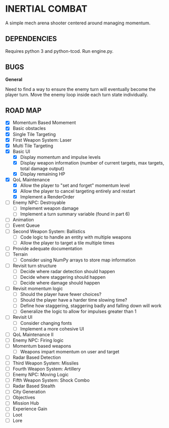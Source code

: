 # INERTIAL COMBAT
A simple mech arena shooter centered around managing momentum.

## DEPENDENCIES
Requires python 3 and python-tcod. 
Run engine.py.

## BUGS
__General__

Need to find a way to ensure the enemy turn will eventually become the player turn.
    Move the enemy loop inside each turn state individually.

## ROAD MAP
- [x] Momentum Based Momement
- [x] Basic obstacles
- [x] Single Tile Targeting
- [x] First Weapon System: Laser
- [x] Multi Tile Targeting
- [x] Basic UI
  - [x] Display momentum and impulse levels
  - [x] Display weapon information (number of current targets, max targets, total damage output)
  - [x] Display remaining HP
- [x] QoL Maintenance
  - [x] Allow the player to "set and forget" momentum level
  - [x] Allow the player to cancel targeting entirely and restart
  - [X] Implement a RenderOrder
- [ ] Enemy NPC: Destroyable
  - [ ] Implement weapon damage
  - [ ] Implement a turn summary variable (found in part 6)
- [ ] Animation
- [ ] Event Queue
- [ ] Second Weapon System: Ballistics
  - [ ] Code logic to handle an entity with multiple weapons
  - [ ] Allow the player to target a tile multiple times
- [ ] Provide adequate documentation
- [ ] Terrain
  - [ ] Consider using NumPy arrays to store map information
- [ ] Revisit turn structure
  - [ ] Decide where radar detection should happen
  - [ ] Decide where staggering should happen
  - [ ] Decide where damage should happen
- [ ] Revisit momentum logic
  - [ ] Should the player have fewer choices?
  - [ ] Should the player have a harder time slowing time?
  - [ ] Define how staggering, staggering badly and falling down will work
  - [ ] Generalize the logic to allow for impulses greater than 1
- [ ] Revisit UI
  - [ ] Consider changing fonts
  - [ ] Implement a more cohesive UI
- [ ] QoL Maintenance II
- [ ] Enemy NPC: Firing logic
- [ ] Momentum based weapons
  - [ ] Weapons impart momentum on user and target
- [ ] Radar Based Detection
- [ ] Third Weapon System: Missiles
- [ ] Fourth Weapon System: Artillery
- [ ] Enemy NPC: Moving Logic
- [ ] Fifth Weapon System: Shock Combo
- [ ] Radar Based Stealth
- [ ] City Generation
- [ ] Objectives
- [ ] Mission Hub
- [ ] Experience Gain
- [ ] Loot
- [ ] Lore